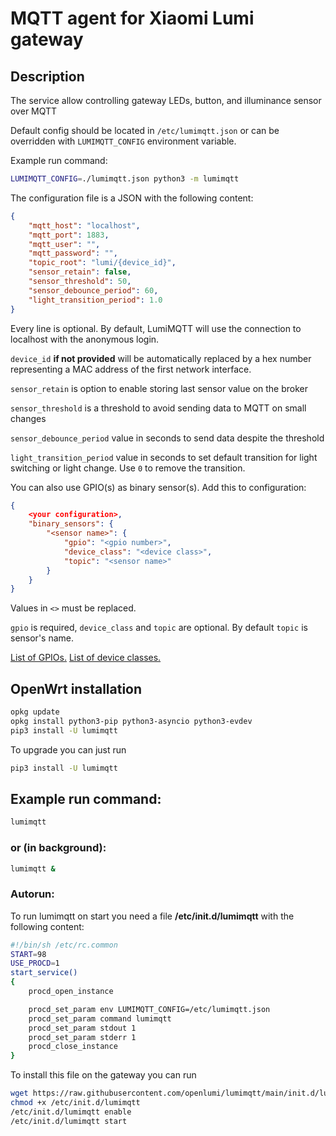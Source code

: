 # MQTT agent for Xiaomi Lumi gateway

## Description

The service allow controlling gateway LEDs, button, and illuminance 
sensor over MQTT

Default config should be located in `/etc/lumimqtt.json` or 
can be overridden with `LUMIMQTT_CONFIG` environment variable.

Example run command:

```sh 
LUMIMQTT_CONFIG=./lumimqtt.json python3 -m lumimqtt
```

The configuration file is a JSON with the following content:

```json
{
    "mqtt_host": "localhost",
    "mqtt_port": 1883,
    "mqtt_user": "",
    "mqtt_password": "",
    "topic_root": "lumi/{device_id}",
    "sensor_retain": false,
    "sensor_threshold": 50,
    "sensor_debounce_period": 60,
    "light_transition_period": 1.0
}
```
Every line is optional. By default, LumiMQTT will use the connection
to localhost with the anonymous login.

`device_id` **if not provided** will be automatically replaced by a hex number 
representing a MAC address of the first network interface.

`sensor_retain` is option to enable storing last sensor value on the broker

`sensor_threshold` is a threshold to avoid sending data to MQTT on small 
changes

`sensor_debounce_period` value in seconds to send data despite the threshold

`light_transition_period` value in seconds to set default transition for light
switching or light change. Use `0` to remove the transition.

You can also use GPIO(s) as binary sensor(s). Add this to configuration:

```json
{
    <your configuration>,
    "binary_sensors": {
        "<sensor name>": {
            "gpio": "<gpio number>",
            "device_class": "<device class>",
            "topic": "<sensor name>"
        }
    }
}
```

Values in `<>` must be replaced.

`gpio` is required, `device_class` and `topic` are optional. By default `topic` is sensor's name.

[List of GPIOs.](https://github.com/openlumi/xiaomi-gateway-openwrt#gpio)
[List of device classes.](https://www.home-assistant.io/integrations/binary_sensor/#device-class)

## OpenWrt installation

```sh 
opkg update 
opkg install python3-pip python3-asyncio python3-evdev
pip3 install -U lumimqtt
```

To upgrade you can just run

```sh
pip3 install -U lumimqtt
```

## Example run command:

```sh
lumimqtt
```

### or (in background):

```sh
lumimqtt &
```

### Autorun:
To run lumimqtt on start you need a file 
 **/etc/init.d/lumimqtt** with the following content:

```sh
#!/bin/sh /etc/rc.common
START=98
USE_PROCD=1
start_service()
{
    procd_open_instance

    procd_set_param env LUMIMQTT_CONFIG=/etc/lumimqtt.json
    procd_set_param command lumimqtt
    procd_set_param stdout 1
    procd_set_param stderr 1
    procd_close_instance
}
```

To install this file on the gateway you can run

```sh
wget https://raw.githubusercontent.com/openlumi/lumimqtt/main/init.d/lumimqtt -O /etc/init.d/lumimqtt
chmod +x /etc/init.d/lumimqtt
/etc/init.d/lumimqtt enable
/etc/init.d/lumimqtt start
```
